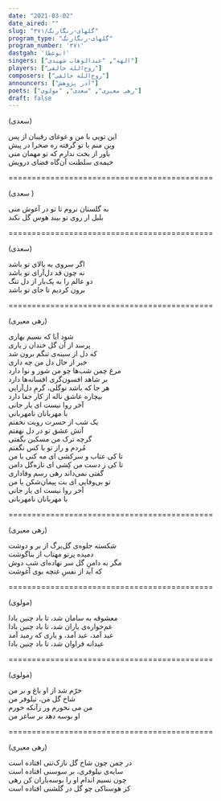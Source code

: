 ```yaml
---
date: "2021-03-02"
date_aired: ""
slug: "گلهای-رنگارنگ/۳۷۱"
program_type: "گلهای-رنگارنگ"
program_number: '۳۷۱'
dastgah: 'ابوعطا'
singers: ["الهه", "عبدالوهاب شهیدی"]
players: ["روح‌الله خالقی"]
composers: ["روح‌الله خالقی"]
announcers: ["آذر پژوهش"]
poets: ["رهی معیری", "سعدی", "مولوی"]
draft: false
---
```


(سعدی)  

این تویی با من و غوغای رقیبان از پس  
وین منم با تو گرفته ره صحرا در پیش  
باور از بخت ندارم که تو مهمان منی  
خیمه‌ی سلطنت آن‌گاه فضای درویش  

============================================  

(سعدی )  

به گلستان نروم تا تو در آغوش منی  
بلبل ار روی تو بیند هوس گل نکند  

============================================  

(سعدی)  

اگر سروی به بالای تو باشد  
نه چون قد دل‌آرای تو باشد  
دو عالم را به یک‌بار از دل تنگ  
برون کردیم تا جای تو باشد  

============================================  

(رهی معیری)  

شود آیا که نسیم بهاری  
پرسد از آن گل خندان ز یاری  
که دل از سینه‌ی تنگم برون شد  
خبر از حال دل من چه داری  
مرغ چمن شب‌ها چو من شور و نوا دارد  
بر شاهد افسون‌گری افسانه‌ها دارد  
هر جا که باشد نوگلی، گرمِ دل‌آرایی  
بیچاره عاشق ناله از کار جفا دارد  
آخر روا نیست ای یار جانی  
با مهربانان نامهربانی  
یک شب از حسرت رویت نخفتم  
آتش عشق تو در دل نهفتم  
گرچه ترک من مسکین بگفتی  
مُردم و راز تو با کس نگفتم  
تا کی عتاب و سرکشی ای مه کنی با من  
تا کی ز دست من کِشی ای تازه‌گل دامن  
گفتی نمی‌داند رهی رسم وفاداری  
تو بی‌وفایی ای بت پیمان‌شکن یا من  
آخر روا نیست ای یار جانی  
با مهربانان نامهربانی  

============================================  

(رهی معیری)  

شکسته جلوه‌ی گل‌برگ از بر و دوشت  
دمیده پرتو مهتاب از بناگوشت  
مگر به دامنِ گل سر نهاده‌ای شبِ دوش  
که آید از نفسِ غنچه بوی آغوشت  

============================================  

(مولوی)  

معشوقه به سامان شد، تا باد چنین بادا  
غم‌خواره‌ی یاران شد، تا باد چنین بادا  
عید آمد، عید آمد، و یاری که رمید آمد  
عیدانه فراوان شد، تا باد چنین بادا  

============================================  

(مولوی)  

خرّم شد از او باغ و بر من  
شاخ گل من، نیلوفر من  
من می نخورم ور زآنکه خورم  
او بوسه دهد بر ساغر من  

============================================  

(رهی معیری)  

در چمن چون شاخ گل نازک‌تنی افتاده است  
سایه‌ی نیلوفری، بر سوسنی افتاده است  
چون نسیم اندام او را بوسه‌باران کن رهی  
کز هوسناکی چو گل در گلشنی افتاده است  

